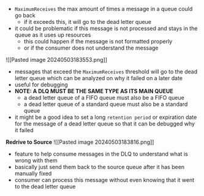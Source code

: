 
- `MaximumReceives` the max amount of times a message in a queue could go back
	- if it exceeds this, it will go to the dead letter queue
- it could be problematic if this message is not processed and stays in the queue as it uses up resources
	- this could happen if the message is not formatted properly
	- or if the consumer does not understand the message

![[Pasted image 20240503183553.png]]
- messages that exceed the `MaximumReceives` threshold will go to the dead letter queue which can be analyzed on why it failed on a later date
- useful for debugging
- **NOTE: A DLQ MUST BE THE SAME TYPE AS ITS MAIN QUEUE**
	- a dead letter queue of a FIFO queue must also be a FIFO queue
	- a dead letter queue of a standard queue must also be a standard queue
- it might be a good idea to set a long `retention period` or expiration date for the message of a dead letter queue so that it can be debugged why it failed

**Redrive to Source**
![[Pasted image 20240503183816.png]]
- feature to help consume messages in the DLQ to understand what is wrong with them
- basically just send them back to the source queue after it has been manually fixed
- consumer can process this message without even knowing that it went to the dead letter queue


